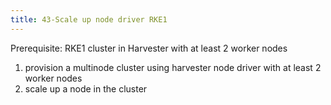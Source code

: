 ```yaml
---
title: 43-Scale up node driver RKE1	
---
```

Prerequisite: RKE1 cluster in Harvester with at least 2 worker nodes
1. provision a multinode cluster using harvester node driver with at least 2 worker nodes
1. scale up a node in the cluster